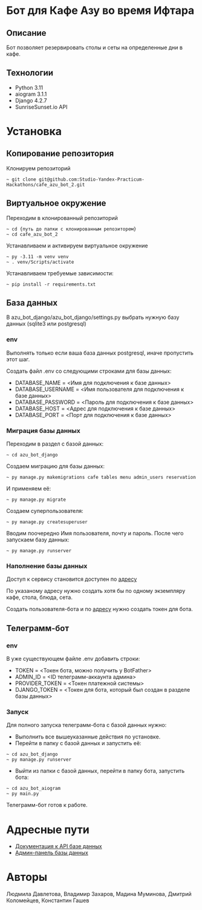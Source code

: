 # Бот для Кафе Азу во время Ифтара
## Описание
Бот позволяет резервировать столы и сеты на определенные дни в кафе.

## Технологии
- Python 3.11
- aiogram 3.1.1
- Django 4.2.7
- SunriseSunset.io API

# Установка
## Копирование репозитория
Клонируем репозиторий
```
~ git clone git@github.com:Studio-Yandex-Practicum-Hackathons/cafe_azu_bot_2.git
```

## Виртуальное окружение
Переходим в клонированный репозиторий
```
~ cd {путь до папки с клонированным репозиторем}
~ cd cafe_azu_bot_2
```
Устанавливаем и активируем виртуальное окружение
```
~ py -3.11 -m venv venv
~ . venv/Scripts/activate
```
Устанавливаем требуемые зависимости:
```
~ pip install -r requirements.txt
```

## База данных
В azu_bot_django/azu_bot_django/settings.py выбрать нужную базу данных (sqlite3 или postgresql)
### env
Выполнять только если ваша база данных postgresql, иначе пропустить этот шаг.

Создать файл .env со следующими строками для базы данных:
- DATABASE_NAME = <Имя для подключения к базе данных>
- DATABASE_USERNAME = <Имя пользователя для подключения к базе данных>
- DATABASE_PASSWORD = <Пароль для подключения к базе данных>
- DATABASE_HOST = <Адрес для подключения к базе данных>
- DATABASE_PORT = <Порт для подключения к базе данных>

### Миграция базы данных
Переходим в раздел с базой данных:
```
~ cd azu_bot_django
```
Создаем миграцию для базы данных:
```
~ py manage.py makemigrations cafe tables menu admin_users reservation
```
И применяем её:
```
~ py manage.py migrate
```
Создаем суперпользователя:
```
~ py manage.py createsuperuser
```
Вводим поочередно Имя пользователя, почту и пароль.
После чего запускаем базу данных:
```
~ py manage.py runserver
```

### Наполнение базы данных
Доступ к сервису становится доступен по [адресу](http://127.0.0.1:8000/admin/)

По указаному адресу нужно создать хотя бы по одному экземпляру кафе, стола, блюда, сета.

Создать пользователя-бота и по [адресу](http://127.0.0.1:8000/admin/authtoken/tokenproxy/) нужно создать токен для бота.

## Телеграмм-бот
### env
В уже существующем файле .env добавить строки:
- TOKEN = <Токен бота, можно получить у BotFather>
- ADMIN_ID = <ID телеграмм-аккаунта админа>
- PROVIDER_TOKEN = <Токен платежной системы>
- DJANGO_TOKEN = <Токен для бота, который был создан в разделе базы данных>

### Запуск
Для полного запуска телеграмм-бота с базой данных нужно:
- Выполнить все вышеуказанные действия по установке.
- Перейти в папку с базой данных и запустить её:
```
~ cd azu_bot_django
~ py manage.py runserver
```
- Выйти из папки с базой данных, перейти в папку бота, запустить бота:
```
~ cd azu_bot_aiogram
~ py main.py
```
Телеграмм-бот готов к работе.
# Адресные пути
- [Документация к API базе данных](http://127.0.0.1:8000/redoc)
- [Админ-панель базы данных](http://127.0.0.1:8000/admin)
# Авторы
Людмила Давлетова, Владимир Захаров, Мадина Муминова, Дмитрий Коломейцев, Константин Гашев
